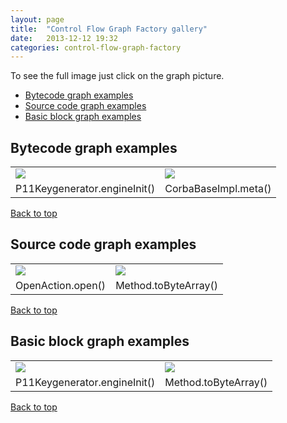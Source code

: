 ```yaml
---
layout: page
title:	"Control Flow Graph Factory gallery"
date:	2013-12-12 19:32
categories: control-flow-graph-factory
---
```


To see the full image just click on the graph picture.

* [Bytecode graph examples](#bcge)
* [Source code graph examples](#scge)
* [Basic block graph examples](#bbge)




Bytecode graph examples  <a name="bcge"></a>
-----------------------

<table class="gallery">
<tr>
<td><a href="{{ site.imgurl }}{{ page.url }}p11keygenerator-engineinit.png">
<img src="{{ site.imgurl }}{{ page.url }}p11keygenerator-engineinit-small.png" />
</a></td>
<td><a href="{{ site.imgurl }}{{ page.url }}corbabaseimpl-meta.png">
<img src="{{ site.imgurl }}{{ page.url }}corbabaseimpl-meta-small.png" />
</a></td>
</tr>
<tr>
<td>P11Keygenerator.engineInit()</td>
<td>CorbaBaseImpl.meta()</td>
</tr>
</table>

[Back to top](#top)




Source code graph examples  <a name="scge"></a>
--------------------------

<table class="gallery">
<tr>
<td><a href="{{ site.imgurl }}{{ page.url }}openaction-src.png">
<img src="{{ site.imgurl }}{{ page.url }}openaction-src-small.png" />
</a></td>
<td><a href="{{ site.imgurl }}{{ page.url }}method-tobytearray-src.png">
<img src="{{ site.imgurl }}{{ page.url }}method-tobytearray-src-small.png" />
</a></td>
</tr>
<tr>
<td>OpenAction.open()</td>
<td>Method.toByteArray()</td>
</tr>
</table>

[Back to top](#top)




Basic block graph examples  <a name="bbge"></a>
--------------------------

<table class="gallery">
<tr>
<td><a href="{{ site.imgurl }}{{ page.url }}p11keygenerator-engineinit-bb.png">
<img src="{{ site.imgurl }}{{ page.url }}p11keygenerator-engineinit-bb-small.png" />
</a></td>
<td><a href="{{ site.imgurl }}{{ page.url }}method-tobytearray-bb.png">
<img src="{{ site.imgurl }}{{ page.url }}method-tobytearray-bb-small.png" />
</a></td>
</tr>
<tr>
<td>P11Keygenerator.engineInit()</td>
<td>Method.toByteArray()</td>
</tr>
</table>

[Back to top](#top)
